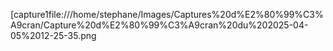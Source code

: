 [capture1file:///home/stephane/Images/Captures%20d%E2%80%99%C3%A9cran/Capture%20d%E2%80%99%C3%A9cran%20du%202025-04-05%2012-25-35.png

